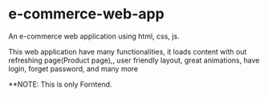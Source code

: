 # e-commerce-web-app
An e-commerce web application using html, css, js.



This web application have many functionalities, it loads content with out refreshing page(Product page),,
user friendly layout,
great animations,
have login, forget password, and many more




**NOTE: This is only Forntend.
